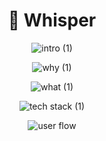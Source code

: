 <div align="center">
  <h1 align="center">🤫 Whisper</h1>
  
![intro (1)](https://github.com/ethdam24-quadratic/secret-repo/assets/101796507/e512116c-8532-43d9-8c2e-1077000f6f23)

![why (1)](https://github.com/ethdam24-quadratic/secret-repo/assets/101796507/d4e836c3-b515-43d5-a802-07a09ddafab8)

![what (1)](https://github.com/ethdam24-quadratic/secret-repo/assets/101796507/cbbc1911-7b6c-4fa8-89be-299cb95ff146)

![tech stack (1)](https://github.com/ethdam24-quadratic/secret-repo/assets/101796507/3571bf65-043b-4bdc-91aa-24367fcdcb1e)

![user flow](https://github.com/ethdam24-quadratic/secret-repo/assets/101796507/cb49d013-9087-4ac2-99c1-6209b9b45491)

